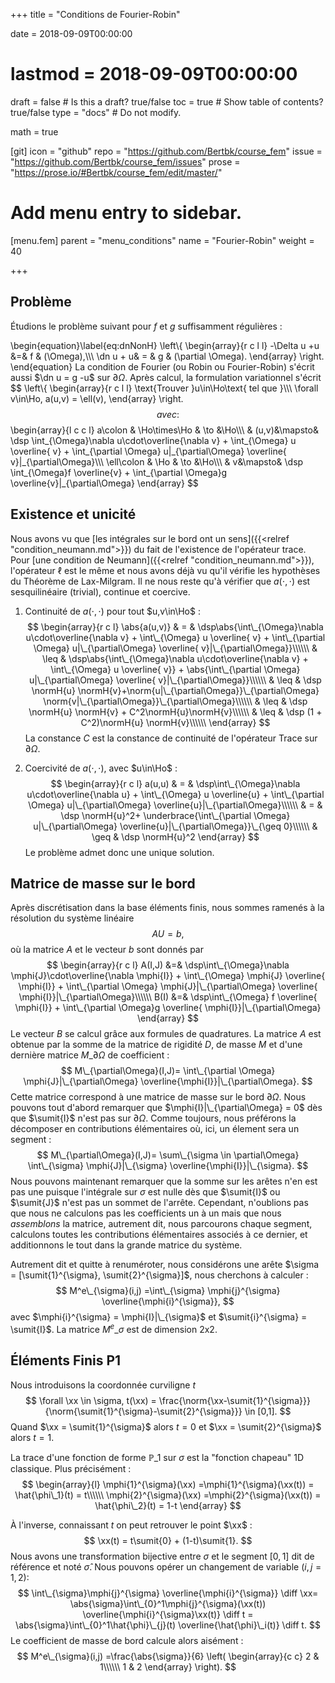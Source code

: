 +++
title = "Conditions de Fourier-Robin"

date = 2018-09-09T00:00:00
# lastmod = 2018-09-09T00:00:00

draft = false  # Is this a draft? true/false
toc = true  # Show table of contents? true/false
type = "docs"  # Do not modify.

math = true

[git]
  icon = "github"
  repo = "https://github.com/Bertbk/course_fem"
  issue = "https://github.com/Bertbk/course_fem/issues"
  prose = "https://prose.io/#Bertbk/course_fem/edit/master/"


# Add menu entry to sidebar.
[menu.fem]
  parent = "menu_conditions"
  name = "Fourier-Robin"
  weight = 40

+++
$\newcommand{\Cb}{\mathbb{C}}$
$\newcommand{\Nb}{\mathbb{N}}$
$\newcommand{\Rb}{\mathbb{R}}$
$\newcommand{\PS}[2]{\left(#1,#2\right)}$
$\newcommand{\PSV}[2]{\PS{#1}{#2}\_V}$
$\newcommand{\PSL}[2]{\PS{#1}{#2}\_{L^2(\Omega)}}$
$\newcommand{\PSH}[2]{\PS{#1}{#2}\_{H^1(\Omega)}}$
$\newcommand{\norm}[1]{\left\\|#1\right\\|}$
$\newcommand{\normH}[1]{\left\\|#1\right\\|\_{H^1(\Omega)}}$
$\newcommand{\normL}[1]{\left\\|#1\right\\|\_{L^2(\Omega)}}$
$\newcommand{\abs}[1]{\left|#1\right|}$
$\newcommand{\xx}{\mathbf{x}}$
$\newcommand{\yy}{\mathbf{y}}$
$\newcommand{\zz}{\mathbf{z}}$
$\newcommand{\nn}{\mathbf{n}}$
$\newcommand{\Ccal}{\mathcal{C}}$
$\newcommand{\Cscr}{\mathscr{C}}$
$\newcommand{\omegai}{\omega\_i}$
$\newcommand{\dsp}{\displaystyle}$
$\newcommand{\diff}{{\rm d}}$
$\newcommand{\conj}[1]{\overline{#1}}$
$\newcommand{\dn}{\partial_\nn}$
$\newcommand{\supp}{\mathrm{supp}}$
$\newcommand{\enstq}[2]{\left\\{#1 \mathrel{}\middle|\mathrel{}#2\right\\}}$
$\newcommand{\Image}{\mathrm{Im}}$
$\newcommand{\Ker}{\mathrm{Ker}}$
$\newcommand{\dxi}{\partial\_{x\_i}}$
$\newcommand{\di}{\partial\_{i}}$
$\newcommand{\dj}{\partial\_{j}}$
$\newcommand{\Ho}{H^1(\Omega)}$
$\newcommand{\Lo}{L^2(\Omega)}$
$\newcommand{\mphi}[1]{\varphi\_{#1}}$
$\newcommand{\sumit}[1]{\mathbf{s}\_{#1}}$

## Problème

Étudions le problème suivant pour $f$ et $g$ suffisamment régulières :

\begin{equation}\label{eq:dnNonH}
 \left\\{ 
   \begin{array}{r c l l}
    -\Delta u +u &=& f & (\Omega),\\\\\\
    \dn u +  u& = & g & (\partial \Omega).
  \end{array}
  \right.
\end{equation}
La condition de Fourier (ou Robin ou Fourier-Robin) s'écrit aussi $\dn u = g -u$ sur $\partial\Omega$. Après calcul, la formulation variationnel s'écrit
$$
\left\\{ 
  \begin{array}{r c l l}
    \text{Trouver }u\in\Ho\text{ tel que }\\\\\\
    \forall v\in\Ho, a(u,v) = \ell(v),
  \end{array}
\right.
$$
avec :
$$
\begin{array}{l c c l}
a\colon & \Ho\times\Ho & \to &\Ho\\\\\\
        & (u,v)&\mapsto& \dsp \int\_{\Omega}\nabla u\cdot\overline{\nabla v} +  \int\_{\Omega} u \overline{ v} + 
 \int\_{\partial \Omega} u|\_{\partial\Omega} \overline{ v}|\_{\partial\Omega}\\\\\\
\ell\colon & \Ho & \to &\Ho\\\\\\
        & v&\mapsto& \dsp \int\_{\Omega}f \overline{v} + \int\_{\partial \Omega}g \overline{v}|\_{\partial\Omega}
 \end{array}
$$


## Existence et unicité

Nous avons vu que [les intégrales sur le bord ont un sens]({{<relref "condition_neumann.md">}}) du fait de l'existence de l'opérateur trace. Pour [une condition de Neumann]({{<relref "condition_neumann.md">}}), l'opérateur $\ell$ est le même et nous avons déjà vu qu'il vérifie les hypothèses du Théorème de Lax-Milgram. Il ne nous reste qu'à vérifier que $a(\cdot,\cdot)$ est sesquilinéaire (trivial), continue  et coercive.

1. Continuité de $a(\cdot,\cdot)$ pour tout $u,v\in\Ho$ :
$$
\begin{array}{r c l}
\abs{a(u,v)} & = & \dsp\abs{\int\_{\Omega}\nabla u\cdot\overline{\nabla v} +  \int\_{\Omega} u \overline{ v} + 
 \int\_{\partial \Omega} u|\_{\partial\Omega} \overline{ v}|\_{\partial\Omega}}\\\\\\
 & \leq & \dsp\abs{\int\_{\Omega}\nabla u\cdot\overline{\nabla v} +  \int\_{\Omega} u \overline{ v}} + 
 \abs{\int\_{\partial \Omega} u|\_{\partial\Omega} \overline{ v}|\_{\partial\Omega}}\\\\\\
  & \leq & \dsp \normH{u} \normH{v}+\norm{u|\_{\partial\Omega}}\_{\partial\Omega} \norm{v|\_{\partial\Omega}}\_{\partial\Omega}\\\\\\
  & \leq & \dsp \normH{u} \normH{v} + C^2\normH{u}\normH{v}\\\\\\
  & \leq & \dsp (1 + C^2)\normH{u} \normH{v}\\\\\\
 \end{array}
$$
La constance $C$ est la constance de continuité de l'opérateur Trace sur $\partial\Omega$.

2. Coercivité de $a(\cdot,\cdot)$, avec $u\in\Ho$ :
$$
\begin{array}{r c l}
a(u,u) & = & \dsp\int\_{\Omega}\nabla u\cdot\overline{\nabla u} +  \int\_{\Omega} u \overline{u} + 
 \int\_{\partial \Omega} u|\_{\partial\Omega} \overline{u}|\_{\partial\Omega}\\\\\\
  & = & \dsp \normH{u}^2+ \underbrace{\int\_{\partial \Omega} u|\_{\partial\Omega} \overline{u}|\_{\partial\Omega}}\_{\geq 0}\\\\\\
  & \geq & \dsp \normH{u}^2
 \end{array}
$$
Le problème admet donc une unique solution.

## Matrice de masse sur le bord
Après discrétisation dans la base éléments finis, nous sommes ramenés à la résolution du système linéaire
$$
A U = b,
$$
où la matrice $A$ et le vecteur $b$ sont donnés par
$$
\begin{array}{r c l}
  A(I,J) &=& \dsp\int\_{\Omega}\nabla \mphi{J}\cdot\overline{\nabla \mphi{I}} +  \int\_{\Omega} \mphi{J} \overline{ \mphi{I}} + 
 \int\_{\partial \Omega} \mphi{J}|\_{\partial\Omega} \overline{ \mphi{I}}|\_{\partial\Omega}\\\\\\
  B(I) &=& \dsp\int\_{\Omega} f \overline{ \mphi{I}} +  \int\_{\partial \Omega}g \overline{ \mphi{I}}|\_{\partial\Omega}
\end{array}
$$
Le vecteur $B$ se calcul grâce aux formules de quadratures. La matrice $A$ est obtenue par la somme de la matrice de rigidité $D$, de masse $M$ et d'une dernière matrice $M\_{\partial\Omega}$ de coefficient :
$$
M\_{\partial\Omega}(I,J)= \int\_{\partial \Omega} \mphi{J}|\_{\partial\Omega} \overline{\mphi{I}}|\_{\partial\Omega}.
$$
Cette matrice correspond à une matrice de masse sur le bord $\partial\Omega$. Nous pouvons tout d'abord remarquer que $\mphi{I}|\_{\partial\Omega} = 0$ dès que $\sumit{I}$ n'est pas sur $\partial\Omega$. Comme toujours, nous préférons la décomposer en contributions élémentaires où, ici, un élement sera un segment :
$$
M\_{\partial\Omega}(I,J)= \sum\_{\sigma \in \partial\Omega} 
\int\_{\sigma} \mphi{J}|\_{\sigma} \overline{\mphi{I}}|\_{\sigma}.
$$
Nous pouvons maintenant remarquer que la somme sur les arêtes n'en est pas une puisque l'intégrale sur $\sigma$ est nulle dès que $\sumit{I}$ ou $\sumit{J}$ n'est pas un sommet de l'arrête. Cependant, n'oublions pas que nous ne calculons pas les coefficients un à un mais que nous *assemblons* la matrice, autrement dit, nous parcourons chaque segment, calculons toutes les contributions élémentaires associés à ce dernier, et additionnons le tout dans la grande matrice du système. 

Autrement dit et quitte à renuméroter, nous considérons une arête $\sigma = [\sumit{1}^{\sigma}, \sumit{2}^{\sigma}]$, nous cherchons à calculer :
$$
M^e\_{\sigma}(i,j) =\int\_{\sigma} \mphi{j}^{\sigma} \overline{\mphi{i}^{\sigma}},
$$
avec $\mphi{i}^{\sigma} = \mphi{I}|\_{\sigma}$ et $\sumit{i}^{\sigma} = \sumit{I}$. La matrice $M^e\_{\sigma}$ est de dimension 2x2.

## Éléments Finis P1

Nous introduisons la coordonnée curviligne $t$ 
$$
\forall \xx \in \sigma, t(\xx) = \frac{\norm{\xx-\sumit{1}^{\sigma}}}{\norm{\sumit{1}^{\sigma}-\sumit{2}^{\sigma}}} \in [0,1].
$$
Quand $\xx = \sumit{1}^{\sigma}$ alors $t=0$ et $\xx = \sumit{2}^{\sigma}$ alors  $t=1$.


La trace d'une fonction de forme $\mathbb{P}\_1$ sur $\sigma$ est la "fonction chapeau" 1D classique. Plus précisément :
$$
\begin{array}{l}
\mphi{1}^{\sigma}(\xx) =\mphi{1}^{\sigma}(\xx(t)) = \hat{\phi\_1}(t) = t\\\\\\
\mphi{2}^{\sigma}(\xx) =\mphi{2}^{\sigma}(\xx(t)) = \hat{\phi\_2}(t) = 1-t
\end{array}
$$

À l'inverse, connaissant $t$ on peut retrouver le point $\xx$ :
$$
\xx(t) = t\sumit{0} + (1-t)\sumit{1}.
$$
Nous avons une transformation bijective entre $\sigma$ et le segment $[0,1]$ dit de référence et noté $\hat{\sigma}$. Nous pouvons opérer un changement de variable ($i,j = 1,2$):
$$
\int\_{\sigma}\mphi{j}^{\sigma} \overline{\mphi{i}^{\sigma}} \diff \xx= \abs{\sigma}\int\_{0}^1\mphi{j}^{\sigma}(\xx(t)) \overline{\mphi{i}^{\sigma}\xx(t)} \diff t = \abs{\sigma}\int\_{0}^1\hat{\phi}\_{j}(t) \overline{\hat{\phi}\_i(t)} \diff t.
$$
Le coefficient de masse de bord calcule alors aisément : 
$$
M^e\_{\sigma}(i,j) =\frac{\abs{\sigma}}{6}
\left(
  \begin{array}{c c}
  2 & 1\\\\\\
  1 & 2
  \end{array}
\right).
$$